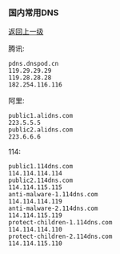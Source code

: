 ### 国内常用DNS

[返回上一级](/index.md)

腾讯:
```
pdns.dnspod.cn
119.29.29.29
119.28.28.28
182.254.116.116
```

阿里:
```
public1.alidns.com
223.5.5.5
public2.alidns.com
223.6.6.6
```

114:
```
public1.114dns.com
114.114.114.114
public2.114dns.com
114.114.115.115
anti-malware-1.114dns.com
114.114.114.119
anti-malware-2.114dns.com
114.114.115.119
protect-children-1.114dns.com
114.114.114.110
protect-children-2.114dns.com
114.114.115.110
```

